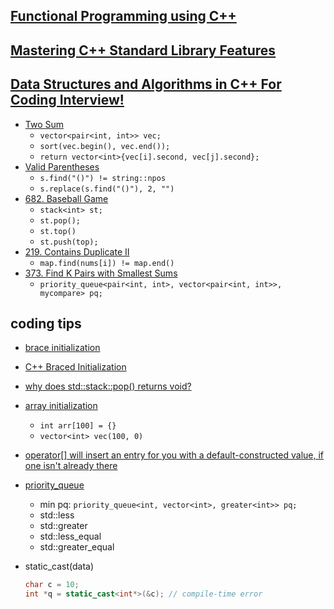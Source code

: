 ## [Functional Programming using C++](https://www.udemy.com/functional-programming-using-cpp/)

## [Mastering C++ Standard Library Features](https://www.udemy.com/mastering-c-standard-library-features/)

## [Data Structures and Algorithms in C++ For Coding Interview!](https://www.udemy.com/data-structures-and-algorithms-cplusplus-for-interviews/learn/v4/overview)
- [Two Sum](https://leetcode.com/problems/two-sum/description/)
  * `vector<pair<int, int>> vec;`
  * `sort(vec.begin(), vec.end());`
  * `return vector<int>{vec[i].second, vec[j].second};`
- [Valid Parentheses](https://leetcode.com/submissions/detail/156341620/)
  * `s.find("()") != string::npos`
  * `s.replace(s.find("()"), 2, "")`
- [682. Baseball Game](https://leetcode.com/problems/baseball-game/description/)
  * `stack<int> st;`
  * `st.pop();`
  * `st.top()`
  * `st.push(top);`
- [219. Contains Duplicate II](https://leetcode.com/problems/contains-duplicate-ii/description/)
  * `map.find(nums[i]) != map.end()`
- [373. Find K Pairs with Smallest Sums](https://leetcode.com/problems/find-k-pairs-with-smallest-sums/description/)
  * `priority_queue<pair<int, int>, vector<pair<int, int>>, mycompare> pq;`

## coding tips
- [brace initialization](https://stackoverflow.com/questions/18222926/why-is-list-initialization-using-curly-braces-better-than-the-alternatives)
- [C++ Braced Initialization](http://blog.quasardb.net/cpp-braced-initialization/)
- [why does std::stack::pop() returns void?](http://cpptruths.blogspot.com/2005/10/why-does-stdstackpop-returns-void.html)
- [array initialization](https://stackoverflow.com/questions/201101/how-to-initialize-all-members-of-an-array-to-the-same-value)
  * `int arr[100] = {}`
  * `vector<int> vec(100, 0)`
- [operator[] will insert an entry for you with a default-constructed value, if one isn't already there](https://stackoverflow.com/questions/6897737/using-the-operator-efficiently-with-c-unordered-map)
- [priority_queue](https://en.cppreference.com/w/cpp/container/priority_queue)
  * min pq: `priority_queue<int, vector<int>, greater<int>> pq;`
  * std::less
  * std::greater
  * std::less_equal
  * std::greater_equal
- static_cast<int>(data)

  ```cpp
  char c = 10;
  int *q = static_cast<int*>(&c); // compile-time error
  ```
